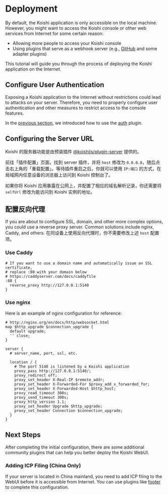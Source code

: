 # Deployment

By default, the Koishi application is only accessible on the local machine. However, you might want to access the Koishi console or other web services from Internet for some certain reason:

- Allowing more people to access your Koishi console
- Using plugins that serve as a webhook server (e.g., [GitHub](https://github.koishi.chat) and some adapter plugins)

This tutorial will guide you through the process of deploying the Koishi application on the Internet.

## Configure User Authentication

Exposing a Koishi application to the Internet without restrictions could lead to attacks on your server. Therefore, you need to properly configure user authentication and other measures to restrict access to the console features.

In the [previous section](../usage/platform.md#console-login), we introduced how to use the [auth](../../plugins/console/auth.md) plugin.

## Configuring the Server URL

Koishi 的服务器功能是由预装插件 [@koishijs/plugin-server](../../plugins/develop/server.md) 提供的。

前往「插件配置」页面，找到 server 插件，并将 `host` 修改为 `0.0.0.0`，随后点击右上角的「重载配置」。等待插件重启之后，你就可以使用 `IP:端口` 的方式，在局域网内任意设备的浏览器上访问到 Koishi 控制台了。

如果你将 Koishi 应用暴露在公网上，并配置了相应的域名解析记录，你还需要将 `selfUrl` 修改为能访问到 Koishi 实例的地址。

## 配置反向代理

If you are about to configure SSL, domain, and other more complex options, you could use a reverse proxy server. Common solutions include nginx, Caddy, and others. 在同设备上使用反向代理时，你不需要修改上述 `host` 配置项。

### Use Caddy

```text
# If you want to use a domain name and automatically issue an SSL certificate,
# replace :80 with your domain below
# https://caddyserver.com/docs/caddyfile
:80 {
  reverse_proxy http://127.0.0.1:5140
}
```

### Use nginx

Here is an example of nginx configuration for reference:

```text
# http://nginx.org/en/docs/http/websocket.html
map $http_upgrade $connection_upgrade {
  default upgrade;
  '' close;
}

server {
  # server_name, port, ssl, etc.

  location / {
    # The port 5140 is listened by a Koishi application
    proxy_pass http://127.0.0.1:5140/;
    proxy_redirect off;
    proxy_set_header X-Real-IP $remote_addr;
    proxy_set_header X-Forwarded-For $proxy_add_x_forwarded_for;
    proxy_set_header X-Forwarded-Host $http_host;
    proxy_read_timeout 300s;
    proxy_send_timeout 300s;
    proxy_http_version 1.1;
    proxy_set_header Upgrade $http_upgrade;
    proxy_set_header Connection $connection_upgrade;
  }
}
```

## Next Steps

After completing the initial configuration, there are some additional community plugins that can help you better deploy the Koishi WebUI.

### Adding ICP Filing (China Only)

If your server is located in China mainland, you need to add ICP filing to the WebUI before it is accessible from Internet. You can use plugins like [footer](https://github.com/koishijs/koishi-plugin-footer) to complete this configuration.
